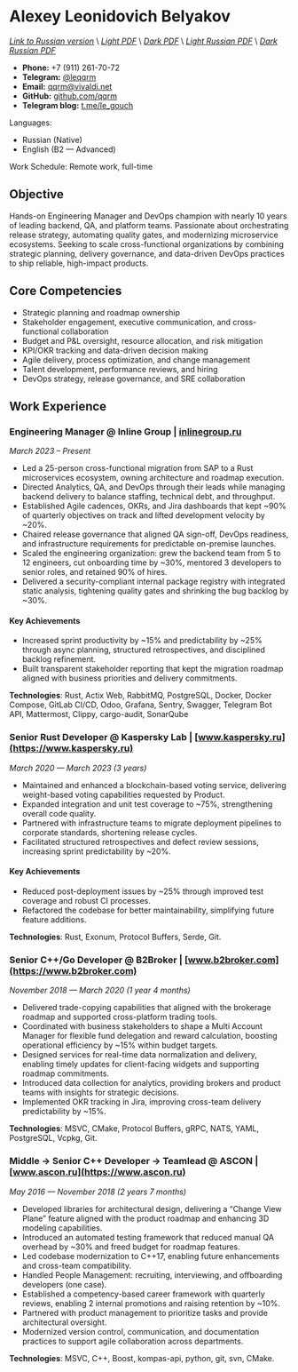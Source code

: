 # Alexey Leonidovich Belyakov
*[Link to Russian version](../ru/CV_RU.MD)* \\
*[Light PDF](https://qqrm.github.io/CV/Belyakov_en_light.pdf)* \\
*[Dark PDF](https://qqrm.github.io/CV/Belyakov_en_dark.pdf)* \\
*[Light Russian PDF](https://qqrm.github.io/CV/Belyakov_ru_light.pdf)* \\
*[Dark Russian PDF](https://qqrm.github.io/CV/Belyakov_ru_dark.pdf)*

- **Phone:** +7 (911) 261-70-72
- **Telegram:** [@leqqrm](https://t.me/leqqrm)
- **Email:** [qqrm@vivaldi.net](mailto:qqrm@vivaldi.net)
- **GitHub:** [github.com/qqrm](https://github.com/qqrm)
- **Telegram blog:** [t.me/le_gouch](https://t.me/le_gouch)

Languages:
- Russian (Native)
- English (B2 — Advanced)

Work Schedule: Remote work, full-time

## Objective
Hands-on Engineering Manager and DevOps champion with nearly 10 years of leading backend, QA, and platform teams. Passionate about orchestrating release strategy, automating quality gates, and modernizing microservice ecosystems. Seeking to scale cross-functional organizations by combining strategic planning, delivery governance, and data-driven DevOps practices to ship reliable, high-impact products.

## Core Competencies
- Strategic planning and roadmap ownership
- Stakeholder engagement, executive communication, and cross-functional collaboration
- Budget and P&L oversight, resource allocation, and risk mitigation
- KPI/OKR tracking and data-driven decision making
- Agile delivery, process optimization, and change management
- Talent development, performance reviews, and hiring
- DevOps strategy, release governance, and SRE collaboration

## Work Experience

### Engineering Manager @ Inline Group | [inlinegroup.ru](https://inlinegroup.ru)
*March 2023 – Present*

- Led a 25-person cross-functional migration from SAP to a Rust microservices ecosystem, owning architecture and roadmap execution.
- Directed Analytics, QA, and DevOps through their leads while managing backend delivery to balance staffing, technical debt, and throughput.
- Established Agile cadences, OKRs, and Jira dashboards that kept ~90% of quarterly objectives on track and lifted development velocity by ~20%.
- Chaired release governance that aligned QA sign-off, DevOps readiness, and infrastructure requirements for predictable on-premise launches.
- Scaled the engineering organization: grew the backend team from 5 to 12 engineers, cut onboarding time by ~30%, mentored 3 developers to senior roles, and retained 90% of hires.
- Delivered a security-compliant internal package registry with integrated static analysis, tightening quality gates and shrinking the bug backlog by ~30%.

#### Key Achievements

- Increased sprint productivity by ~15% and predictability by ~25% through async planning, structured retrospectives, and disciplined backlog refinement.
- Built transparent stakeholder reporting that kept the migration roadmap aligned with business priorities and delivery commitments.

**Technologies**: Rust, Actix Web, RabbitMQ, PostgreSQL, Docker, Docker Compose, GitLab CI/CD, Odoo, Grafana, Sentry, Swagger, Telegram Bot API, Mattermost, Clippy, cargo-audit, SonarQube

<!--
### Lead Rust Developer @ YADRO | [www.yadro.com](https://www.yadro.com)
*March 2023 — March 2024 (1 year)*

- Enhanced the architecture of a hardware-software complex for deduplication-based backup solutions.
- Conducted research on optimizing RocksDB and enhancing NVMe disk performance.
- Implemented data structures for efficient storage of hashes and hash-hashes.
- Resolved bugs and improved compression and deduplication modules.
- Conducted code reviews and delivered internal lectures on Rust to transition ex-C++ developers to idiomatic Rust, decreasing onboarding time by 30%.

**Technologies**: Rust, Tokio, Protocol Buffers, Serde, RocksDB, Git.

### Senior Rust/Python Developer (Part-Time) @ Ultima-bi
*Nov 2022 - Mar 2023 (5 months)*

- Developed Python wrappers and a caching system for a data science tool based on Polars, ensuring seamless Rust ↔ Python integration.
- Leveraged PyO3 to accelerate critical code paths, achieving ~25% faster data processing.
- Designed automated tests to ensure reliability and maintainability of the hybrid Python-Rust solution.

**Technologies**: Rust, Python3, PyO3, Git

### Rust Team Lead @ Solcery
*March 2022 — March 2023 (1 year)*

- Led a team of 4 Rust developers to build a blockchain-based database using Solana smart contracts, focusing on DAO and card game frameworks.
- Architected and implemented low-level data storage structures, versioning, and table migrations, reducing code complexity by ~20%.
- Formulated requirements from user stories, bridging technical and business aspects for clear deliverables.
- Coordinated sprints, assigned tasks, tracked timelines, and ensured on-time delivery of features.
- Conducted code reviews, reducing production bugs by ~30% through early detection of issues.

#### Key Achievements

- Streamlined the Rust development workflow, cutting average code review time by 40%.
- Established best practices for versioning and migrations, enabling seamless DAO-based solutions for card game frameworks.

**Technologies**: Rust, Solana Test Validator, Git, GitHub.
-->

### Senior Rust Developer @ Kaspersky Lab | [www.kaspersky.ru](https://www.kaspersky.ru)
*March 2020 — March 2023 (3 years)*

- Maintained and enhanced a blockchain-based voting service, delivering weight-based voting capabilities requested by Product.
- Expanded integration and unit test coverage to ~75%, strengthening overall code quality.
- Partnered with infrastructure teams to migrate deployment pipelines to corporate standards, shortening release cycles.
- Facilitated structured retrospectives and defect review sessions, increasing sprint predictability by ~20%.

#### Key Achievements

- Reduced post-deployment issues by ~25% through improved test coverage and robust CI processes.
- Refactored the codebase for better maintainability, simplifying future feature additions.

**Technologies**: Rust, Exonum, Protocol Buffers, Serde, Git.

### Senior C++/Go Developer @ B2Broker | [www.b2broker.com](https://www.b2broker.com)
*November 2018 — March 2020 (1 year 4 months)*

- Delivered trade-copying capabilities that aligned with the brokerage roadmap and supported cross-platform trading tools.
- Coordinated with business stakeholders to shape a Multi Account Manager for flexible fund delegation and reward calculation, boosting operational efficiency by ~15% within budget targets.
- Designed services for real-time data normalization and delivery, enabling timely updates for client-facing widgets and supporting roadmap commitments.
- Introduced data collection for analytics, providing brokers and product teams with insights for strategic decisions.
- Implemented OKR tracking in Jira, improving cross-team delivery predictability by ~15%.

**Technologies**: MSVC, CMake, Protocol Buffers, gRPC, NATS, YAML, PostgreSQL, Vcpkg, Git.

### Middle → Senior C++ Developer → Teamlead @ ASCON | [www.ascon.ru](https://www.ascon.ru)
*May 2016 — November 2018 (2 years 7 months)*

- Developed libraries for architectural design, delivering a “Change View Plane” feature aligned with the product roadmap and enhancing 3D modeling capabilities.
- Introduced an automated testing framework that reduced manual QA overhead by ~30% and freed budget for roadmap features.
- Led codebase modernization to C++17, enabling future enhancements and cross-team compatibility.
- Handled People Management: recruiting, interviewing, and offboarding developers (one case).
- Established a competency-based career framework with quarterly reviews, enabling 2 internal promotions and raising retention by ~10%.
- Partnered with product management to prioritize tasks and provide architectural oversight.
- Modernized version control, communication, and documentation practices to support agile collaboration across departments.

**Technologies**: MSVC, C++, Boost, kompas-api, python, git, svn, CMake.

<!--
### Middle С++ Developer @ Con Certeza
*March 2015 — April 2016 (1 year 2 months)*

- Developed a sniffer and parser for signaling traffic (comprising the entire SS7 protocol stack) as part of the SORM system for MTS.
- Authored parsers for protocols, including:
    - INAP
    - RANAP
    - MAP
    - TCAP
    - CAP
    - MTP3
    - MTP2
    - SCCP
    - SIP
- Designed and implemented modules to gather information from traffic based on RFC protocols for:
    - SMS
    - Subscriber movements
    - Telephone calls
- Created integration tests for the implemented functionality using Python.


**Technologies**: Myri10GE API, libpcap, PF_RING, C++11, Boost, Python.

### Middle C++/JS Developer @ LiveTex | [livetex.ru](https://livetex.ru)
*July 2014 — March 2015 (7 months)*

- Created wrapper modules for PostgreSQL and ZeroMQ for Node.js.

**Technologies**: gcc, C++, node.js, JS.

### Junior C++ Developer @ Tools for Brokers | [t4b.com](https://www.t4b.com)
*November 2013 — July 2014 (9 months)*

- Developed for the MetaTrader 4 and 5 platforms.
- Enhanced and debugged a plug-in for mutual fund investments (UMAM).
- Built a web application for MT4 server management.

**Technologies**: C++, Boost, C#, JS.
-->

